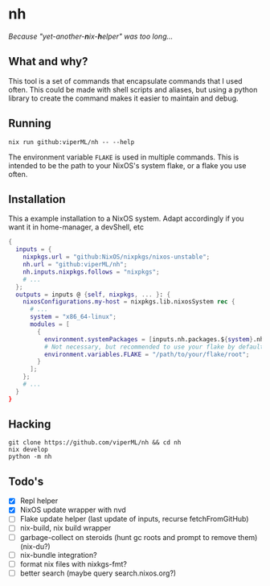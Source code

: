 # nh

_Because "yet-another-**n**ix-**h**elper" was too long..._

## What and why?

This tool is a set of commands that encapsulate commands that I used often.
This could be made with shell scripts and aliases, but using a python library to create the command makes it easier to maintain and debug.

## Running

```console
nix run github:viperML/nh -- --help
```

The environment variable `FLAKE` is used in multiple commands. This is intended to be the path to your NixOS's system flake, or a flake you use often.

## Installation

This a example installation to a NixOS system. Adapt accordingly if you want it in home-manager, a devShell, etc

```nix
{
  inputs = {
    nixpkgs.url = "github:NixOS/nixpkgs/nixos-unstable";
    nh.url = "github:viperML/nh";
    nh.inputs.nixpkgs.follows = "nixpkgs";
    # ...
  };
  outputs = inputs @ {self, nixpkgs, ... }: {
    nixosConfigurations.my-host = nixpkgs.lib.nixosSystem rec {
      # ...
      system = "x86_64-linux";
      modules = [
        {
          environment.systemPackages = [inputs.nh.packages.${system}.nh];
          # Not necessary, but recommended to use your flake by default
          environment.variables.FLAKE = "/path/to/your/flake/root";
        }
      ];
    };
    # ...
  }
}
```

## Hacking

```console
git clone https://github.com/viperML/nh && cd nh
nix develop
python -m nh
```

## Todo's

- [x] Repl helper
- [x] NixOS update wrapper with nvd
- [ ] Flake update helper (last update of inputs, recurse fetchFromGitHub)
- [ ] nix-build, nix build wrapper
- [ ] garbage-collect on steroids (hunt gc roots and prompt to remove them) (nix-du?)
- [ ] nix-bundle integration?
- [ ] format nix files with nixkgs-fmt?
- [ ] better search (maybe query search.nixos.org?)
